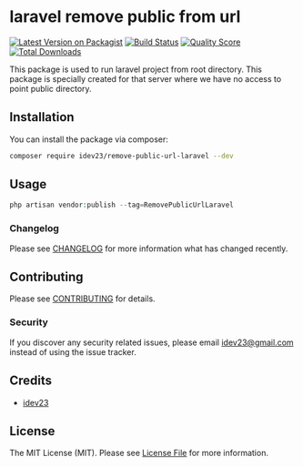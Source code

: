 # laravel remove public from url

[![Latest Version on Packagist](https://img.shields.io/packagist/v/idev23/remove-public-url-laravel.svg?style=flat-square)](https://packagist.org/packages/idev23/remove-public-url-laravel)
[![Build Status](https://img.shields.io/travis/idev23/remove-public-url-laravel/master.svg?style=flat-square)](https://travis-ci.org/idev23/remove-public-url-laravel)
[![Quality Score](https://img.shields.io/scrutinizer/g/idev23/remove-public-url-laravel.svg?style=flat-square)](https://scrutinizer-ci.com/g/idev23/remove-public-url-laravel)
[![Total Downloads](https://img.shields.io/packagist/dt/idev23/remove-public-url-laravel.svg?style=flat-square)](https://packagist.org/packages/idev23/remove-public-url-laravel)

This package is used to run laravel project from root directory. This package is specially created for that server where we have no access to point public directory.
## Installation

You can install the package via composer:

```bash
composer require idev23/remove-public-url-laravel --dev
```

## Usage

``` php
php artisan vendor:publish --tag=RemovePublicUrlLaravel
```

### Changelog

Please see [CHANGELOG](CHANGELOG.md) for more information what has changed recently.

## Contributing

Please see [CONTRIBUTING](CONTRIBUTING.md) for details.

### Security

If you discover any security related issues, please email idev23@gmail.com instead of using the issue tracker.

## Credits

- [idev23](https://github.com/idev23)

## License

The MIT License (MIT). Please see [License File](LICENSE.md) for more information.

